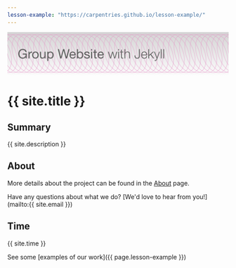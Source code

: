 ```yaml
---
lesson-example: "https://carpentries.github.io/lesson-example/"
---
```


[![Group Website banner](./image/site_banner.png)](https://aromanowski.github.io/group-website/)

# {{ site.title }}

## Summary
{{ site.description }}  

## About
More details about the project can be found in the [About](about.md) page.

Have any questions about what we do? [We'd love to hear from you!](mailto:{{ site.email }})

## Time
{{ site.time }}

See some [examples of our work]({{ page.lesson-example }})
